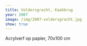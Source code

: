 ```yaml
---
title: Voldersgracht, Kaakbrug
year: 2007
image: /img/2007-voldersgracht.jpg
show: true
---
```

Acrylverf op papier, 70x100 cm